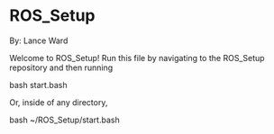 # ROS_Setup


By: Lance Ward

Welcome to ROS_Setup!
Run this file by navigating to the ROS_Setup repository
and then running

  bash start.bash

Or, inside of any directory,

  bash ~/ROS_Setup/start.bash
